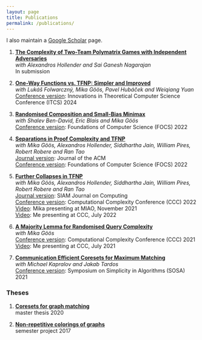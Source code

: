 ```yaml
---
layout: page
title: Publications
permalink: /publications/
---
```


I also maintain a [Google Scholar](https://scholar.google.com/citations?user=zDr2oZYAAAAJ) page.

1. **[The Complexity of Two-Team Polymatrix Games with Independent Adversaries](https://arxiv.org/abs/2409.07398)**  
   _with Alexandros Hollender and Sai Ganesh Nagarajan_  
   In submission

2. **[One-Way Functions vs. TFNP: Simpler and Improved](https://eprint.iacr.org/2023/945)**  
   _with Lukáš Folwarczný, Mika Göös, Pavel Hubáček and Weiqiang Yuan_  
   [Conference version](https://drops.dagstuhl.de/entities/document/10.4230/LIPIcs.ITCS.2024.50): Innovations in Theoretical Computer Science Conference (ITCS) 2024

3. **[Randomised Composition and Small-Bias Minimax](https://eccc.weizmann.ac.il/report/2022/112/)**  
   _with Shalev Ben-David, Eric Blais and Mika Göös_  
   [Conference version](https://www.computer.org/csdl/proceedings-article/focs/2022/551900a624/1JtvLg7Yvba): Foundations of Computer Science (FOCS) 2022

4. **[Separations in Proof Complexity and TFNP](https://eccc.weizmann.ac.il/report/2022/058/)**  
   _with Mika Göös, Alexandros Hollender, Siddhartha Jain, William Pires, Robert Robere and Ran Tao_  
   [Journal version](https://dl.acm.org/doi/10.1145/3663758): Journal of the ACM   
   [Conference version](https://www.computer.org/csdl/proceedings-article/focs/2022/551900b150/1JtvOxb852w): Foundations of Computer Science (FOCS) 2022

5. **[Further Collapses in TFNP](https://eccc.weizmann.ac.il/report/2022/018/)**  
   _with Mika Göös, Alexandros Hollender, Siddhartha Jain, William Pires, Robert Robere and Ran Tao_  
   [Journal version](https://epubs.siam.org/doi/10.1137/22M1498346): SIAM Journal on Computing    
   [Conference version](https://drops.dagstuhl.de/opus/volltexte/2022/16561/): Computational Complexity Conference (CCC) 2022  
   [Video](https://www.youtube.com/watch?v=KKABxMxoOnE): Mika presenting at MIAO, November 2021  
   [Video](https://www.youtube.com/watch?v=HJrLDFGBagw): Me presenting at CCC, July 2022  

6. **[A Majority Lemma for Randomised Query Complexity](https://eccc.weizmann.ac.il/report/2021/024/)**  
   _with Mika Göös_  
   [Conference version](https://drops.dagstuhl.de/opus/volltexte/2021/14292/): Computational Complexity Conference (CCC) 2021  
   [Video](https://www.youtube.com/watch?v=vnntK_iViNg): Me presenting at CCC, July 2021

7. **[Communication Efficient Coresets for Maximum Matching](https://arxiv.org/abs/2011.06481)**  
   _with Michael Kapralov and Jakab Tardos_  
   [Conference version](https://epubs.siam.org/doi/abs/10.1137/1.9781611976496.17): Symposium on Simplicity in Algorithms (SOSA) 2021

### Theses

1. **[Coresets for graph matching]({{https://github.com/DaiSijie/academic-website/tree/main}}/assets/gmaystre_master_thesis.pdf)**  
   master thesis 2020

2. **[Non-repetitive colorings of graphs]({{https://github.com/DaiSijie/academic-website/tree/main}}/assets/gmaystre_non_repetitive_coloring.pdf)**  
   semester project 2017
